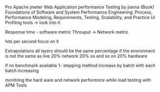 Pro Apache jmeter Web Application performance Testing by jianna  (Book)
Foundations of Software and System Performance Engineering: Process, Performance Modeling, Requirements, Testing, Scalability, and Practice
Ui Profiling tools -> look into it



Response time - software metric
Throuput -> Network metric

hits per second focus on it

Extrapolations
all layers should be the same percentage if the envronment is not the same as live
20% network 20% os and so on 20% hardware



if no benchmark available 
1- stepping method increase by batch with each batch increasing




monitring the hard ware and network performnce while load testing with APM Tools